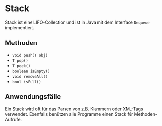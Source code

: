 # Stack

Stack ist eine LIFO-Collection und ist in Java mit dem Interface `Dequeue` implementiert.

## Methoden

* `void push(T obj)`
* `T pop()`
* `T peek()`
* `boolean isEmpty()`
* `void removeAll()`
* `bool isFull()`

## Anwendungsfälle

Ein Stack wird oft für das Parsen von z.B. Klammern oder XML-Tags verwendet. Ebenfalls benützen alle Programme einen Stack für Methoden-Aufrufe.

### 